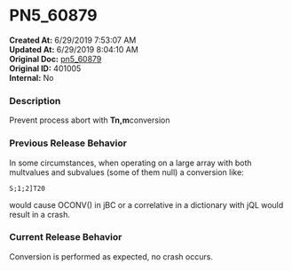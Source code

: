 # PN5_60879

**Created At:** 6/29/2019 7:53:07 AM  
**Updated At:** 6/29/2019 8:04:10 AM  
**Original Doc:** [pn5_60879](https://docs.jbase.com/61286-5-7-3-release-notes/pn5_60879)  
**Original ID:** 401005  
**Internal:** No  


### Description

Prevent process abort with **Tn,m**conversion



### Previous Release Behavior

In some circumstances, when operating on a large array with both multvalues and subvalues (some of them null) a conversion like:

```
S;1;2]T20
```

would cause OCONV() in jBC or a correlative in a dictionary with jQL would result in a crash.

### Current Release Behavior

Conversion is performed as expected, no crash occurs.
